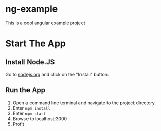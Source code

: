 ng-example
==========

This is a cool angular example project

Start The App
=============

Install Node.JS
---------------
Go to [nodejs.org](http://nodejs.org) and click on the "Install" button.

Run the App
-----------
1. Open a command line terminal and navigate to the project directory.
2. Enter `npm install`
3. Enter `npm start` 
4. Browse to localhost:3000
5. Profit

